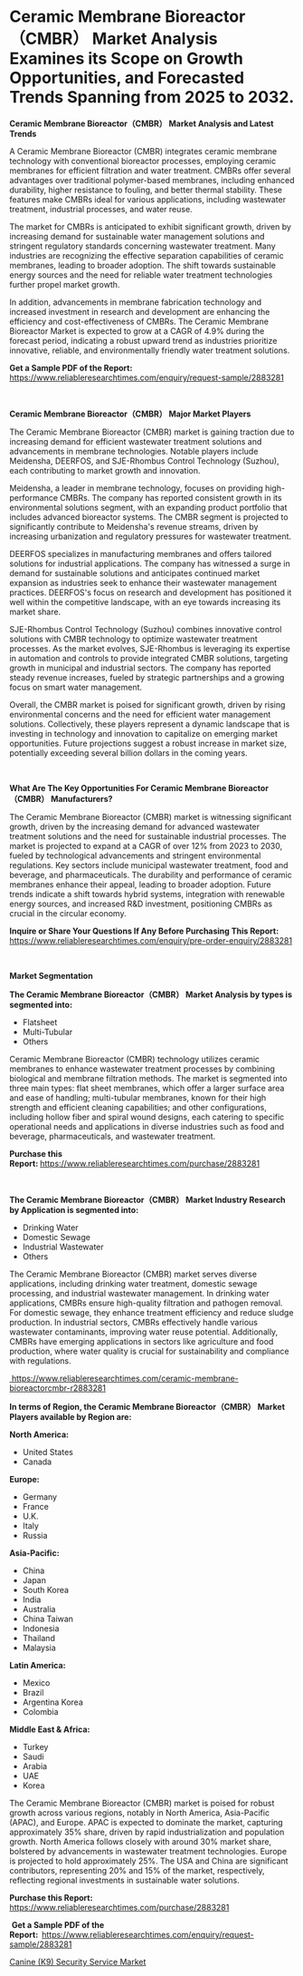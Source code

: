 <p><h1>Ceramic Membrane Bioreactor（CMBR） Market Analysis Examines its Scope on Growth Opportunities, and Forecasted Trends Spanning from 2025 to 2032.</h1></p><p><strong>Ceramic Membrane Bioreactor（CMBR） Market Analysis and Latest Trends</strong></p>
<p><p>A Ceramic Membrane Bioreactor (CMBR) integrates ceramic membrane technology with conventional bioreactor processes, employing ceramic membranes for efficient filtration and water treatment. CMBRs offer several advantages over traditional polymer-based membranes, including enhanced durability, higher resistance to fouling, and better thermal stability. These features make CMBRs ideal for various applications, including wastewater treatment, industrial processes, and water reuse.</p><p>The market for CMBRs is anticipated to exhibit significant growth, driven by increasing demand for sustainable water management solutions and stringent regulatory standards concerning wastewater treatment. Many industries are recognizing the effective separation capabilities of ceramic membranes, leading to broader adoption. The shift towards sustainable energy sources and the need for reliable water treatment technologies further propel market growth. </p><p>In addition, advancements in membrane fabrication technology and increased investment in research and development are enhancing the efficiency and cost-effectiveness of CMBRs. The Ceramic Membrane Bioreactor Market is expected to grow at a CAGR of 4.9% during the forecast period, indicating a robust upward trend as industries prioritize innovative, reliable, and environmentally friendly water treatment solutions.</p></p>
<p><strong>Get a Sample PDF of the Report:&nbsp;</strong> <a href="https://www.reliableresearchtimes.com/enquiry/request-sample/2883281?utm_campaign=2326&utm_medium=2&utm_source=Github&utm_content=ia&utm_term=13032025&utm_id=ceramic-membrane-bioreactorcmbr">https://www.reliableresearchtimes.com/enquiry/request-sample/2883281</a></p>
<p>&nbsp;</p>
<p><strong>Ceramic Membrane Bioreactor（CMBR） Major Market Players</strong></p>
<p><p>The Ceramic Membrane Bioreactor (CMBR) market is gaining traction due to increasing demand for efficient wastewater treatment solutions and advancements in membrane technologies. Notable players include Meidensha, DEERFOS, and SJE-Rhombus Control Technology (Suzhou), each contributing to market growth and innovation.</p><p>Meidensha, a leader in membrane technology, focuses on providing high-performance CMBRs. The company has reported consistent growth in its environmental solutions segment, with an expanding product portfolio that includes advanced bioreactor systems. The CMBR segment is projected to significantly contribute to Meidensha's revenue streams, driven by increasing urbanization and regulatory pressures for wastewater treatment.</p><p>DEERFOS specializes in manufacturing membranes and offers tailored solutions for industrial applications. The company has witnessed a surge in demand for sustainable solutions and anticipates continued market expansion as industries seek to enhance their wastewater management practices. DEERFOS's focus on research and development has positioned it well within the competitive landscape, with an eye towards increasing its market share.</p><p>SJE-Rhombus Control Technology (Suzhou) combines innovative control solutions with CMBR technology to optimize wastewater treatment processes. As the market evolves, SJE-Rhombus is leveraging its expertise in automation and controls to provide integrated CMBR solutions, targeting growth in municipal and industrial sectors. The company has reported steady revenue increases, fueled by strategic partnerships and a growing focus on smart water management.</p><p>Overall, the CMBR market is poised for significant growth, driven by rising environmental concerns and the need for efficient water management solutions. Collectively, these players represent a dynamic landscape that is investing in technology and innovation to capitalize on emerging market opportunities. Future projections suggest a robust increase in market size, potentially exceeding several billion dollars in the coming years.</p></p>
<p>&nbsp;</p>
<p><strong>What Are The Key Opportunities For Ceramic Membrane Bioreactor（CMBR） Manufacturers?</strong></p>
<p><p>The Ceramic Membrane Bioreactor (CMBR) market is witnessing significant growth, driven by the increasing demand for advanced wastewater treatment solutions and the need for sustainable industrial processes. The market is projected to expand at a CAGR of over 12% from 2023 to 2030, fueled by technological advancements and stringent environmental regulations. Key sectors include municipal wastewater treatment, food and beverage, and pharmaceuticals. The durability and performance of ceramic membranes enhance their appeal, leading to broader adoption. Future trends indicate a shift towards hybrid systems, integration with renewable energy sources, and increased R&D investment, positioning CMBRs as crucial in the circular economy.</p></p>
<p><strong>Inquire or Share Your Questions If Any Before Purchasing This Report:</strong> <a href="https://www.reliableresearchtimes.com/enquiry/pre-order-enquiry/2883281?utm_campaign=2326&utm_medium=2&utm_source=Github&utm_content=ia&utm_term=13032025&utm_id=ceramic-membrane-bioreactorcmbr">https://www.reliableresearchtimes.com/enquiry/pre-order-enquiry/2883281</a></p>
<p>&nbsp;</p>
<p><strong>Market Segmentation</strong></p>
<p><strong>The Ceramic Membrane Bioreactor（CMBR） Market Analysis by types is segmented into:</strong></p>
<p><ul><li>Flatsheet</li><li>Multi-Tubular</li><li>Others</li></ul></p>
<p><p>Ceramic Membrane Bioreactor (CMBR) technology utilizes ceramic membranes to enhance wastewater treatment processes by combining biological and membrane filtration methods. The market is segmented into three main types: flat sheet membranes, which offer a larger surface area and ease of handling; multi-tubular membranes, known for their high strength and efficient cleaning capabilities; and other configurations, including hollow fiber and spiral wound designs, each catering to specific operational needs and applications in diverse industries such as food and beverage, pharmaceuticals, and wastewater treatment.</p></p>
<p><strong>Purchase this Report:&nbsp;</strong><a href="https://www.reliableresearchtimes.com/purchase/2883281?utm_campaign=2326&utm_medium=2&utm_source=Github&utm_content=ia&utm_term=13032025&utm_id=ceramic-membrane-bioreactorcmbr">https://www.reliableresearchtimes.com/purchase/2883281</a></p>
<p>&nbsp;</p>
<p><strong>The Ceramic Membrane Bioreactor（CMBR） Market Industry Research by Application is segmented into:</strong></p>
<p><ul><li>Drinking Water</li><li>Domestic Sewage</li><li>Industrial Wastewater</li><li>Others</li></ul></p>
<p><p>The Ceramic Membrane Bioreactor (CMBR) market serves diverse applications, including drinking water treatment, domestic sewage processing, and industrial wastewater management. In drinking water applications, CMBRs ensure high-quality filtration and pathogen removal. For domestic sewage, they enhance treatment efficiency and reduce sludge production. In industrial sectors, CMBRs effectively handle various wastewater contaminants, improving water reuse potential. Additionally, CMBRs have emerging applications in sectors like agriculture and food production, where water quality is crucial for sustainability and compliance with regulations.</p></p>
<p><a href="https://www.reliableresearchtimes.com/ceramic-membrane-bioreactorcmbr-r2883281?utm_campaign=2326&utm_medium=2&utm_source=Github&utm_content=ia&utm_term=13032025&utm_id=ceramic-membrane-bioreactorcmbr">&nbsp;https://www.reliableresearchtimes.com/ceramic-membrane-bioreactorcmbr-r2883281</a></p>
<p><strong>In terms of Region, the Ceramic Membrane Bioreactor（CMBR） Market Players available by Region are:</strong></p>
<p>
    <p> <strong> North America: </strong>
        <ul>
            <li>United States</li>
            <li>Canada</li>
        </ul>
        </p> 
    <p> <strong> Europe: </strong>
        <ul>
            <li>Germany</li>
            <li>France</li>
            <li>U.K.</li>
            <li>Italy</li>
            <li>Russia</li>
        </ul>
        </p> 
    <p> <strong> Asia-Pacific: </strong>
        <ul>
            <li>China</li>
            <li>Japan</li>
            <li>South Korea</li>
            <li>India</li>
            <li>Australia</li>
            <li>China Taiwan</li>
            <li>Indonesia</li>
            <li>Thailand</li>
            <li>Malaysia</li>
        </ul>
        </p> 
    <p> <strong> Latin America: </strong>
        <ul>
            <li>Mexico</li>
            <li>Brazil</li>
            <li>Argentina Korea</li>
            <li>Colombia</li>
        </ul>
        </p> 
    <p> <strong> Middle East & Africa: </strong>
        <ul>
            <li>Turkey</li>
            <li>Saudi</li>
            <li>Arabia</li>
            <li>UAE</li>
            <li>Korea</li>
        </ul>
    </p>
    </p>
<p><p>The Ceramic Membrane Bioreactor (CMBR) market is poised for robust growth across various regions, notably in North America, Asia-Pacific (APAC), and Europe. APAC is expected to dominate the market, capturing approximately 35% share, driven by rapid industrialization and population growth. North America follows closely with around 30% market share, bolstered by advancements in wastewater treatment technologies. Europe is projected to hold approximately 25%. The USA and China are significant contributors, representing 20% and 15% of the market, respectively, reflecting regional investments in sustainable water solutions.</p></p>
<p><strong>Purchase this Report: </strong><a href="https://www.reliableresearchtimes.com/purchase/2883281?utm_campaign=2326&utm_medium=2&utm_source=Github&utm_content=ia&utm_term=13032025&utm_id=ceramic-membrane-bioreactorcmbr">https://www.reliableresearchtimes.com/purchase/2883281</a></p>
<p>&nbsp;<strong>Get a Sample PDF of the Report:&nbsp;&nbsp;</strong><a href="https://www.reliableresearchtimes.com/enquiry/request-sample/2883281?utm_campaign=2326&utm_medium=2&utm_source=Github&utm_content=ia&utm_term=13032025&utm_id=ceramic-membrane-bioreactorcmbr">https://www.reliableresearchtimes.com/enquiry/request-sample/2883281</a></p>
<p><strong></strong></p>
<p><p><a href="https://github.com/NargisHussain75/Market-Research-Report-List-1/blob/main/canine-k9-security-service-market.md?utm_campaign=2326&utm_medium=2&utm_source=Github&utm_content=ia&utm_term=13032025&utm_id=ceramic-membrane-bioreactorcmbr">Canine (K9) Security Service Market</a></p></p>